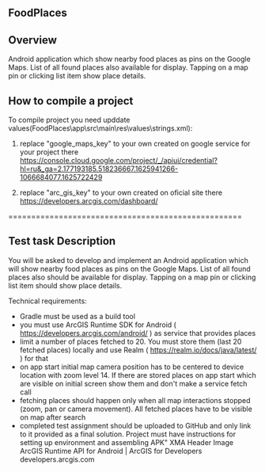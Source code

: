 ## FoodPlaces

## Overview
Android application which show nearby food places as pins on the Google Maps. 
List of all found places also available for display. 
Tapping on a map pin or clicking list item show place details.

## How to compile a project
To compile project you need upddate values(FoodPlaces\app\src\main\res\values\strings.xml):

1) replace "google_maps_key" to your own created on google service for your project there
https://console.cloud.google.com/project/_/apiui/credential?hl=ru&_ga=2.177193185.518236667.1625941266-1066684077.1625722429

2) replace "arc_gis_key" to your own created on oficial site there
https://developers.arcgis.com/dashboard/

===================================================
## Test task Description

You will be asked to develop and implement an Android application which will show nearby food places as pins on the Google Maps. List of all found places also should be available for display. Tapping on a map pin or clicking list item should show place details.

Technical requirements:
* Gradle must be used as a build tool
* you must use ArcGIS Runtime SDK for Android ( https://developers.arcgis.com/android/ ) as service that provides places
* limit a number of places fetched to 20. You must store them (last 20 fetched places) locally and use Realm ( https://realm.io/docs/java/latest/ ) for that
* on app start initial map camera position has to be centered to device location with zoom level 14. If there are stored places on app start which are visible on initial screen show them and don't make a service fetch call
* fetching places should happen only when all map interactions stopped (zoom, pan or camera movement). All fetched places have to be visible on map after search
* completed test assignment should be uploaded to GitHub and only link to it provided as a final solution. Project must have instructions for setting up environment and assembling APK"
XMA Header Image
ArcGIS Runtime API for Android | ArcGIS for Developers
developers.arcgis.com